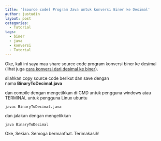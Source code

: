 ```yaml
---
title: '[source code] Program Java untuk konversi Biner ke Desimal'
author: justudin
layout: post
categories:
  - Tutorial
tags:
  - biner
  - java
  - konversi
  - Tutorial
---
```

Oke, kali ini saya mau share source code program konversi biner ke desimal (lihat juga <a href="/blog/source-code-program-java-untuk-konversi-desimal-ke-biner/">cara konversi dari desimal ke biner</a>).

silahkan copy source code berikut dan save dengan nama **BinaryToDecimal.java**


<script src="https://gist.github.com/justudin/e6a6f2c5eb03c9146ba54e1df6ca6081.js"></script>

dan compile dengan mengetikkan di CMD untuk pengguna windows atau TERMINAL untuk pengguna Linux ubuntu

`javac BinaryToDecimal.java`

dan jalakan dengan mengetikkan

`java BinaryToDecimal`


Oke, Sekian. Semoga bermanfaat. Terimakasih!